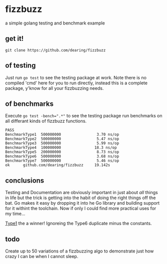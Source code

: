 fizzbuzz
========

a simple golang testing and benchmark example


get it!
----
```
git clone https://github.com/dearing/fizzbuzz
```

of testing
---
Just run `go test` to see the testing package at work.  Note there is no compiled 'cmd' here for you to run directly, instead this is a complete package, y'know for all your fizzbuzzing needs.

of benchmarks
---
Execute `go test -bench=".*"` to see the testing package run benchmarks on all differant kinds of fizzbuzz functions.

```
PASS
BenchmarkType1  500000000                3.70 ns/op
BenchmarkType2  500000000                5.47 ns/op
BenchmarkType3  500000000                5.99 ns/op
BenchmarkType4  100000000               18.3 ns/op
BenchmarkType5  200000000                8.73 ns/op
BenchmarkType6  500000000                3.68 ns/op
BenchmarkType7  500000000                5.46 ns/op
ok      github.com/dearing/fizzbuzz     19.142s
```

conclusions
----
Testing and Documentation are obviously important in just about *all* things in life but the trick is getting into the habit of doing the right things off the bat.  Go makes it easy by dropping it into he Go library and building support for it withint the toolchain.  Now if only I could find more practical uses for my time...

[Type1](https://github.com/dearing/fizzbuzz/blob/master/fizzbuzz.go#L10-L26) the a winner! Ignoreing the Type6 duplicate minus the constants.

todo
---
Create up to 50 variations of a fizzbuzzing algo to demonstrate just how crazy I can be when I cannot sleep.
